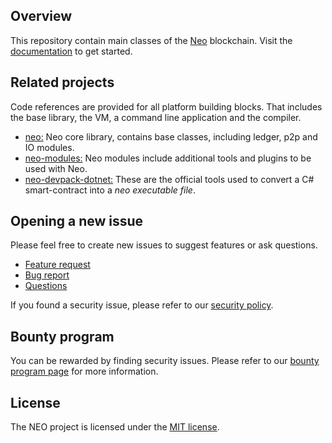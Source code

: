## Overview
This repository contain main classes of the [Neo](https://www.neo.org) blockchain.
Visit the [documentation](https://docs.neo.org/docs/en-us/index.html) to get started.

## Related projects
Code references are provided for all platform building blocks. That includes the base library, the VM, a command line application and the compiler. 

- [neo:](https://github.com/neo-project/neo/) Neo core library, contains base classes, including ledger, p2p and IO modules.
- [neo-modules:](https://github.com/neo-project/neo-modules/) Neo modules include additional tools and plugins to be used with Neo.
- [neo-devpack-dotnet:](https://github.com/neo-project/neo-devpack-dotnet/) These are the official tools used to convert a C# smart-contract into a *neo executable file*.

## Opening a new issue
Please feel free to create new issues to suggest features or ask questions.

- [Feature request](https://github.com/neo-project/neo/issues/new?assignees=&labels=discussion&template=feature-or-enhancement-request.md&title=)
- [Bug report](https://github.com/neo-project/neo/issues/new?assignees=&labels=&template=bug_report.md&title=)
- [Questions](https://github.com/neo-project/neo/issues/new?assignees=&labels=question&template=questions.md&title=)

If you found a security issue, please refer to our [security policy](https://github.com/neo-project/neo/security/policy).

## Bounty program
You can be rewarded by finding security issues. Please refer to our [bounty program page](https://neo.org/bounty) for more information.

## License
The NEO project is licensed under the [MIT license](http://www.opensource.org/licenses/mit-license.php).
